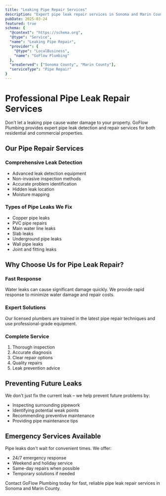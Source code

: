 ```yaml
---
title: "Leaking Pipe Repair Services"
description: "Expert pipe leak repair services in Sonoma and Marin County. Fast response for all types of pipe leaks, from small drips to major breaks."
pubDate: 2025-03-24
featured: true
schema: {
  "@context": "https://schema.org",
  "@type": "Service",
  "name": "Leaking Pipe Repair",
  "provider": {
    "@type": "LocalBusiness",
    "name": "GoFlow Plumbing"
  },
  "areaServed": ["Sonoma County", "Marin County"],
  "serviceType": "Pipe Repair"
}
---
```


# Professional Pipe Leak Repair Services

Don't let a leaking pipe cause water damage to your property. GoFlow Plumbing provides expert pipe leak detection and repair services for both residential and commercial properties.

## Our Pipe Repair Services

### Comprehensive Leak Detection
- Advanced leak detection equipment
- Non-invasive inspection methods
- Accurate problem identification
- Hidden leak location
- Moisture mapping

### Types of Pipe Leaks We Fix
- Copper pipe leaks
- PVC pipe repairs
- Main water line leaks
- Slab leaks
- Underground pipe leaks
- Wall pipe leaks
- Joint and fitting leaks

## Why Choose Us for Pipe Leak Repair?

### Fast Response
Water leaks can cause significant damage quickly. We provide rapid response to minimize water damage and repair costs.

### Expert Solutions
Our licensed plumbers are trained in the latest pipe repair techniques and use professional-grade equipment.

### Complete Service
1. Thorough inspection
2. Accurate diagnosis
3. Clear repair options
4. Quality repairs
5. Leak prevention advice

## Preventing Future Leaks

We don't just fix the current leak – we help prevent future problems by:
- Inspecting surrounding pipework
- Identifying potential weak points
- Recommending preventive maintenance
- Providing pipe maintenance tips

## Emergency Services Available

Pipe leaks don't wait for convenient times. We offer:
- 24/7 emergency response
- Weekend and holiday service
- Same-day repairs when possible
- Temporary solutions if needed

Contact GoFlow Plumbing today for fast, reliable pipe leak repair services in Sonoma and Marin County.
